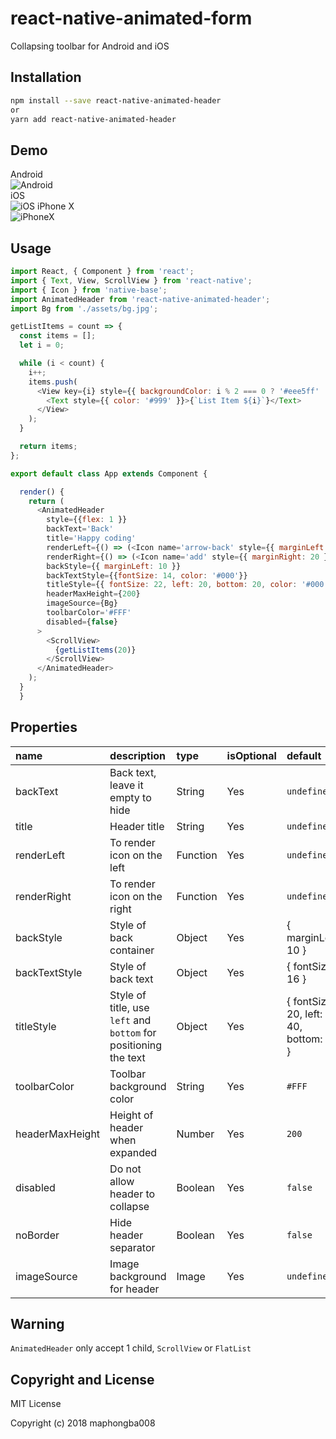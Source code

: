 
# react-native-animated-form

Collapsing toolbar for Android and iOS

## Installation

```bash
npm install --save react-native-animated-header
or
yarn add react-native-animated-header
```

## Demo

Android<br>
![Android](https://raw.githubusercontent.com/maphongba008/react-native-animated-header/master/demo/android-gif.gif)
<br>
iOS<br>
![iOS](https://raw.githubusercontent.com/maphongba008/react-native-animated-header/master/demo/ios-gif.gif)
iPhone X<br>
![iPhoneX](https://raw.githubusercontent.com/maphongba008/react-native-animated-header/master/demo/ipx.gif)

## Usage

```javascript
import React, { Component } from 'react';
import { Text, View, ScrollView } from 'react-native';
import { Icon } from 'native-base';
import AnimatedHeader from 'react-native-animated-header';
import Bg from './assets/bg.jpg';

getListItems = count => {
  const items = [];
  let i = 0;

  while (i < count) {
    i++;
    items.push(
      <View key={i} style={{ backgroundColor: i % 2 === 0 ? '#eee5ff' : '#ceebfd', height: 64 }}>
        <Text style={{ color: '#999' }}>{`List Item ${i}`}</Text>
      </View>
    );
  }

  return items;
};

export default class App extends Component {

  render() {
    return (
      <AnimatedHeader 
        style={{flex: 1 }}
        backText='Back'
        title='Happy coding'
        renderLeft={() => (<Icon name='arrow-back' style={{ marginLeft: 20 }} />)}
        renderRight={() => (<Icon name='add' style={{ marginRight: 20 }} />)}
        backStyle={{ marginLeft: 10 }}
        backTextStyle={{fontSize: 14, color: '#000'}}
        titleStyle={{ fontSize: 22, left: 20, bottom: 20, color: '#000' }}
        headerMaxHeight={200}
        imageSource={Bg}
        toolbarColor='#FFF'
        disabled={false}
      >
        <ScrollView>
          {getListItems(20)}
        </ScrollView>
      </AnimatedHeader>
    );
  }
  }

```

## Properties

name | description | type | isOptional | default
:---- |:----------- | :----| ---- | :-------
backText  | Back text, leave it empty to hide |   String | Yes | `undefined`
title    | Header title  |   String | Yes | `undefined`
renderLeft | To render icon on the left | Function | Yes | `undefined`
renderRight | To render icon on the right | Function | Yes | `undefined`
backStyle | Style of back container | Object | Yes | { marginLeft: 10 }
backTextStyle | Style of back text | Object | Yes | { fontSize: 16 }
titleStyle | Style of title, use `left` and `bottom` for positioning the text | Object | Yes | { fontSize: 20, left: 40, bottom: 30 }
toolbarColor | Toolbar background color | String | Yes | `#FFF`
headerMaxHeight | Height of header when expanded | Number | Yes | `200`
disabled | Do not allow header to collapse | Boolean | Yes | `false`
noBorder | Hide header separator | Boolean | Yes | `false`
imageSource | Image background for header | Image | Yes | `undefined`

## Warning

`AnimatedHeader` only accept 1 child, `ScrollView` or `FlatList`

## Copyright and License

MIT License

Copyright (c) 2018 maphongba008
